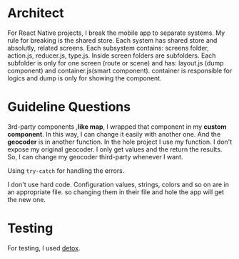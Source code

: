 # Architect
For React Native projects, I break the mobile app to separate systems. My rule for breaking is the shared store. Each system has shared store and absolutly, related screens. Each subsystem contains:
screens folder, action.js, reducer.js, type.js.
Inside screen folders are subfolders. Each subfolder is only for one screen (route or scene) and has: layout.js (dump component) and container.js(smart component).
container is responsible for logics and dump is only for showing the component.
# Guideline Questions
3rd-party components ,**like map**, I  wrapped that component in my **custom component**. In this way, I can change it easily with another one. And the **geocoder** is in another function. In the hole project I use my function. I don't expose my original geocoder. I only get values and the return the results. So, I can change my geocoder third-party whenever I want. 

Using `try-catch` for handling the errors.

I don't use hard code. Configuration values, strings, colors and so on are in an appropriate file. so changing them in their file and hole the app will get the new one.

# Testing
For testing, I used [detox](https://github.com/wix/Detox/). 
